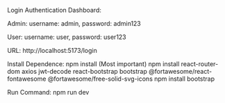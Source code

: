 
Login Authentication Dashboard: 

Admin: 
username: admin, password: admin123

User: 
username: user, password: user123

URL: http://localhost:5173/login

Install Dependence:
npm install (Most important)
npm install react-router-dom axios jwt-decode react-bootstrap bootstrap @fortawesome/react-fontawesome @fortawesome/free-solid-svg-icons 
npm install bootstrap 

Run Command:
npm run dev
